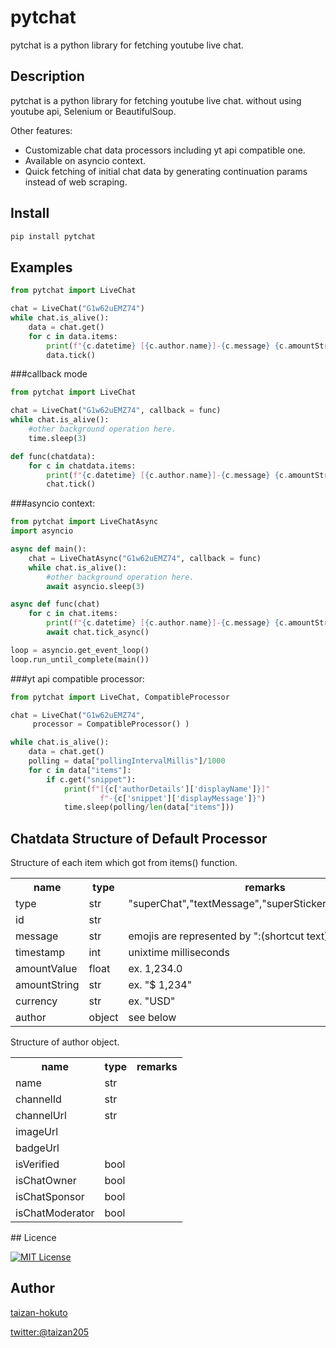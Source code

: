 
pytchat
=======

pytchat is a python library for fetching youtube live chat.

## Description
pytchat is a python library for fetching youtube live chat.
without using youtube api, Selenium or BeautifulSoup.

Other features:
+ Customizable chat data processors including yt api compatible one.
+ Available on asyncio context. 
+ Quick fetching of initial chat data by generating continuation params
instead of web scraping.

## Install
```python
pip install pytchat
```

## Examples
```python
from pytchat import LiveChat

chat = LiveChat("G1w62uEMZ74")
while chat.is_alive():
    data = chat.get()
    for c in data.items:
        print(f"{c.datetime} [{c.author.name}]-{c.message} {c.amountString}")
        data.tick()
```

###callback mode
```python
from pytchat import LiveChat

chat = LiveChat("G1w62uEMZ74", callback = func)
while chat.is_alive():
    #other background operation here.
    time.sleep(3)

def func(chatdata):
    for c in chatdata.items:
        print(f"{c.datetime} [{c.author.name}]-{c.message} {c.amountString}")
        chat.tick()
```

###asyncio context:
```python
from pytchat import LiveChatAsync
import asyncio

async def main():
    chat = LiveChatAsync("G1w62uEMZ74", callback = func)
    while chat.is_alive():
        #other background operation here.
        await asyncio.sleep(3)

async def func(chat)
    for c in chat.items:
        print(f"{c.datetime} [{c.author.name}]-{c.message} {c.amountString}")
        await chat.tick_async()

loop = asyncio.get_event_loop()
loop.run_until_complete(main())
```


###yt api compatible processor:
```python
from pytchat import LiveChat, CompatibleProcessor

chat = LiveChat("G1w62uEMZ74", 
     processor = CompatibleProcessor() )

while chat.is_alive():
    data = chat.get()
    polling = data["pollingIntervalMillis"]/1000
    for c in data["items"]:
        if c.get("snippet"):
            print(f"[{c['authorDetails']['displayName']}]"
                    f"-{c['snippet']['displayMessage']}")
            time.sleep(polling/len(data["items"]))

```


## Chatdata Structure of Default Processor
Structure of each item which got from items() function.
<table>
  <tr>
    <th>name</th>
    <th>type</th>
    <th>remarks</th>
  </tr>
  <tr>
    <td>type</td>
    <td>str</td>
    <td>"superChat","textMessage","superSticker","newSponsor"</td>
  </tr>
  <tr>
    <td>id</td>
    <td>str</td>
    <td></td>
  </tr>
  <tr>
    <td>message</td>
    <td>str</td>
    <td>emojis are represented by ":(shortcut text):"</td>
  </tr>
  <tr>
    <td>timestamp</td>
    <td>int</td>
    <td>unixtime milliseconds</td>
  </tr>
  <tr>
    <td>amountValue</td>
    <td>float</td>
    <td>ex. 1,234.0</td>
  </tr>
  <tr>
    <td>amountString</td>
    <td>str</td>
    <td>ex. "$ 1,234"</td>
  </tr>
  <tr>
    <td>currency</td>
    <td>str</td>
    <td>ex. "USD"</td>
  </tr>
  <tr>
    <td>author</td>
    <td>object</td>
    <td>see below</td>
  </tr>
</table>

Structure of author object.
<table>
  <tr>
    <th>name</th>
    <th>type</th>
    <th>remarks</th>
  </tr>
  <tr>
    <td>name</td>
    <td>str</td>
    <td></td>
  </tr>
  <tr>
    <td>channelId</td>
    <td>str</td>
    <td></td>
  </tr>
  <tr>
    <td>channelUrl</td>
    <td>str</td>
    <td></td>
  </tr>
  <tr>
    <td>imageUrl</td>
    <td></td>
    <td></td>
  </tr>
  <tr>
    <td>badgeUrl</td>
    <td></td>
    <td></td>
  </tr>
  <tr>
    <td>isVerified</td>
    <td>bool</td>
    <td></td>
  </tr>
  <tr>
    <td>isChatOwner</td>
    <td>bool</td>
    <td></td>
  </tr>
  <tr>
    <td>isChatSponsor</td>
    <td>bool</td>
    <td></td>
  </tr>
  <tr>
    <td>isChatModerator</td>
    <td>bool</td>
    <td></td>
  </tr>
</table>
## Licence

[![MIT License](http://img.shields.io/badge/license-MIT-blue.svg?style=flat)](LICENSE)

## Author

[taizan-hokuto](https://github.com/taizan-hokuto)

[twitter:@taizan205](https://twitter.com/taizan205)